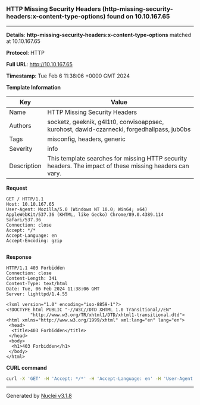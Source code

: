 ### HTTP Missing Security Headers (http-missing-security-headers:x-content-type-options) found on 10.10.167.65

----
**Details**: **http-missing-security-headers:x-content-type-options** matched at 10.10.167.65

**Protocol**: HTTP

**Full URL**: http://10.10.167.65

**Timestamp**: Tue Feb 6 11:38:06 +0000 GMT 2024

**Template Information**

| Key | Value |
| --- | --- |
| Name | HTTP Missing Security Headers |
| Authors | socketz, geeknik, g4l1t0, convisoappsec, kurohost, dawid-czarnecki, forgedhallpass, jub0bs |
| Tags | misconfig, headers, generic |
| Severity | info |
| Description | This template searches for missing HTTP security headers. The impact of these missing headers can vary.<br> |

**Request**
```http
GET / HTTP/1.1
Host: 10.10.167.65
User-Agent: Mozilla/5.0 (Windows NT 10.0; Win64; x64) AppleWebKit/537.36 (KHTML, like Gecko) Chrome/89.0.4389.114 Safari/537.36
Connection: close
Accept: */*
Accept-Language: en
Accept-Encoding: gzip


```

**Response**
```http
HTTP/1.1 403 Forbidden
Connection: close
Content-Length: 341
Content-Type: text/html
Date: Tue, 06 Feb 2024 11:38:06 GMT
Server: lighttpd/1.4.55

<?xml version="1.0" encoding="iso-8859-1"?>
<!DOCTYPE html PUBLIC "-//W3C//DTD XHTML 1.0 Transitional//EN"
         "http://www.w3.org/TR/xhtml1/DTD/xhtml1-transitional.dtd">
<html xmlns="http://www.w3.org/1999/xhtml" xml:lang="en" lang="en">
 <head>
  <title>403 Forbidden</title>
 </head>
 <body>
  <h1>403 Forbidden</h1>
 </body>
</html>

```


**CURL command**
```sh
curl -X 'GET' -H 'Accept: */*' -H 'Accept-Language: en' -H 'User-Agent: Mozilla/5.0 (Windows NT 10.0; Win64; x64) AppleWebKit/537.36 (KHTML, like Gecko) Chrome/89.0.4389.114 Safari/537.36' 'http://10.10.167.65'
```

----

Generated by [Nuclei v3.1.8](https://github.com/projectdiscovery/nuclei)